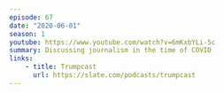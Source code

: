 ```yaml
---
episode: 67
date: "2020-06-01"
season: 1
youtube: https://www.youtube.com/watch?v=6mKxbYLi-5c
summary: Discussing journalism in the time of COVID
links:
    - title: Trumpcast
      url: https://slate.com/podcasts/trumpcast
---
```

